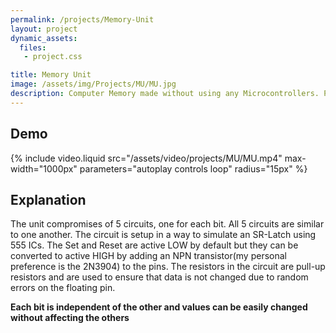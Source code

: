```yaml
---
permalink: /projects/Memory-Unit
layout: project
dynamic_assets:
  files:
   - project.css

title: Memory Unit
image: /assets/img/Projects/MU/MU.jpg
description: Computer Memory made without using any Microcontrollers. Practical Demonstration of the SR Latch.
---
```


## Demo
{% include video.liquid src="/assets/video/projects/MU/MU.mp4" max-width="1000px" parameters="autoplay controls loop" radius="15px" %}

## Explanation

The unit compromises of 5 circuits, one for each bit. All 5 circuits are similar to one another. The circuit is setup in a way to simulate an SR-Latch using 555 ICs. The Set and Reset are active LOW by default but they can be converted to active HIGH by adding an NPN transistor(my personal preference is the 2N3904) to the pins. The resistors in the circuit are pull-up resistors and are used to ensure that data is not changed due to random errors on the floating pin.

**Each bit is independent of the other and values can be easily changed without affecting the others**

<br class="spacer">